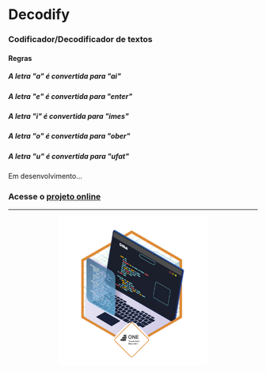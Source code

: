# Decodify 

### Codificador/Decodificador de textos

#### Regras

##### A letra "a" é convertida para "ai"
##### A letra "e" é convertida para "enter"
##### A letra "i" é convertida para "imes"
##### A letra "o" é convertida para "ober"
##### A letra "u" é convertida para "ufat"

Em desenvolvimento...

### Acesse o [projeto online](https://andypeas.github.io/Decodify/)

---

<div align="center">
  <img src="./Badge.png" alt="Badge" title="Badge" width="300"/>
</div>
